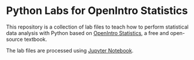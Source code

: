 Python Labs for OpenIntro Statistics
==============

This repository is a collection of lab files to teach how to perform statistical data analysis with Python based on [OpenIntro Statistics](https://www.openintro.org/book/os/), a free and open-source textbook. 

The lab files are processed using [Jupyter Notebook](https://jupyter.org/).
